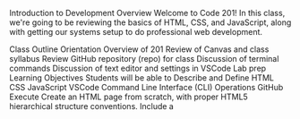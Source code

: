 Introduction to Development
Overview
Welcome to Code 201! In this class, we're going to be reviewing the basics of HTML, CSS, and JavaScript, along with getting our systems setup to do professional web development.

Class Outline
Orientation
Overview of 201
Review of Canvas and class syllabus
Review GitHub repository (repo) for class
Discussion of terminal commands
Discussion of text editor and settings in VSCode
Lab prep
Learning Objectives
Students will be able to
Describe and Define
HTML
CSS
JavaScript
VSCode
Command Line Interface (CLI) Operations
GitHub
Execute
Create an HTML page from scratch, with proper HTML5 hierarchical structure conventions.
Include a <script> tag in an HTML document that will interact with the user via prompt/alert.
Write JavaScript that will interact with the user via prompt and alert.
Use the command line to create and change directories, create and list files, and open files in a text editor or in a web browser.
Install & use plugins in a text editor, including a JavaScript linter.
Notes
Unix & Git
Introduction to core the concepts of file management from the command line and the fundamentals of Git and GitHub.

pwd = print working directory
tree = shows the file tree of your directory
ls = list all the files and folders located in your current directory
ls -a = list all the files and folders located in your current directory including hidden files in short form
ls -la = list all the files and folders located in your current directory including hidden files in a more detailed form
cd = change directory
mkdir = make directory
touch = create a new file
code <filename> = open up this file in VSCode
code . = open the current directory in VSCode
mv = move a file
rm <filename> = remove a file permanently. Warning: there is no recovery!
cp <source> <destination> = copy a file
Set up a JavaScript linter
To setup your linter, start by opening your terminal.
Type cd and hit enter to navigate to your home directory. You may already be there.
Type code .eslintrc.json, which will create a new file called .eslintrc.json in your home dir, and open it in VSCode.
Paste the contents of the .eslintrc.json file located in the root of the class repository.
Additional VSCode Settings
In the lower left-hand corner of VSCode, click on the gear icon and select "Settings". Use the search functionality to set the following values:

"editor.tabSize" should be set to 2
"editor.detectIndentation" should be set to true
"editor.wordWrap" should be set to "on"
